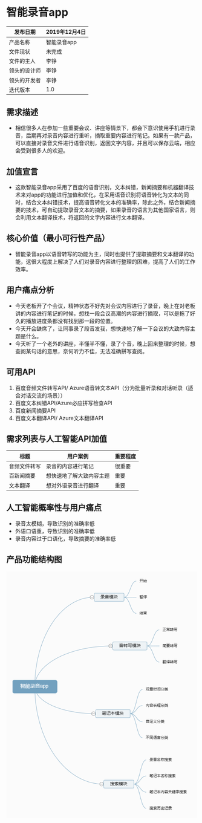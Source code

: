 # 智能录音app
发布日期 | 2019年12月4日|
|  ----  | ----  |
|产品名称  | 智能录音app|
|文件现状  | 未完成|
|文件的主人  | 李铮|
|领头的设计师  | 李铮|
|领头的开发者  | 李铮|
|迭代版本  | 1.0|
## 需求描述
- 相信很多人在参加一些重要会议、讲座等情景下，都会下意识使用手机进行录音，后期再对录音内容进行重听，摘取重要内容进行笔记。如果有一款产品，可以直接对录音文件进行语音识别，返回文字内容，并且可以保存云端，相应会受到很多人的欢迎。

## 加值宣言
- 这款智能录音app采用了百度的语音识别，文本纠错，新闻摘要和机器翻译技术来对app的功能进行加值和优化，在采用语音识别将语音转化为文本的同时，结合文本纠错技术，提高语音转化文本的准确率，除此之外，结合新闻摘要的技术，可自动提取录音文本的摘要，如果录音的语言为其他国家语言，则会利用文本翻译技术，将返回的文字内容进行文本翻译。

## 核心价值（最小可行性产品）
- 智能录音app以语音转写的功能为主，同时也提供了提取摘要和文本翻译的功能，这很大程度上解决了人们对录音内容进行整理的困难，提高了人们的工作效率。

## 用户痛点分析
- 今天老板开了个会议，精神状态不好先对会议内容进行了录音，晚上在对老板讲的内容进行笔记的时候，想找一段会议高潮的内容进行摘取，可以是拖了好久的播放进度条都没有找到那一段的位置。
- 今天开会缺席了，让同事录了段音发我，想快速地了解一下会议的大致内容主题是什么。
- 今天听了一个老外的讲座，半懂半不懂，录了个音，晚上回来整理的时候，想查阅某句话的意思，奈何听力不佳，无法准确拼写查阅。

## 可用API
1. 百度音频文件转写API/ Azure语音转文本API（分为批量听录和对话听录（适合对话交流的场景））
2. 百度文本纠错API/Azure必应拼写检查API
3. 百度新闻摘要API
4. 百度文本翻译API/ Azure文本翻译API
## 需求列表与人工智能API加值
标题  | 用户案例  | 重要程度|
|  ----  | ----  |  ---- |
音频文件转写  | 录音的内容进行笔记  | 很重要|
百新闻摘要  | 想快速地了解大致内容主题  | 重要|
文本翻译  | 想对外语录音进行翻译  | 重要|
## 人工智能概率性与用户痛点
- 录音太模糊，导致识别的准确率低
- 外语口语重，导致识别的准确率低
- 录音内容过于口语化，导致摘要的准确率低
## 产品功能结构图
![avatar](https://github.com/846626465/api-/blob/master/%E6%99%BA%E8%83%BD%E5%BD%95%E9%9F%B3app.png)
